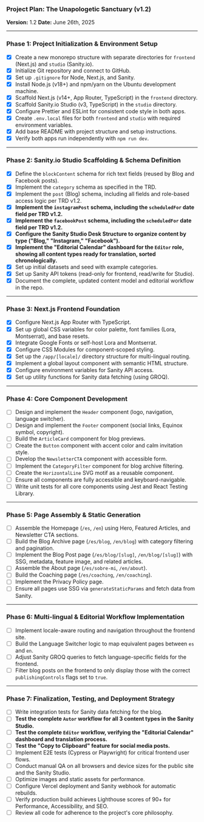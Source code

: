 ### **Project Plan: The Unapologetic Sanctuary (v1.2)**

**Version:** 1.2
**Date:** June 26th, 2025

---

### **Phase 1: Project Initialization & Environment Setup**

- [x] Create a new monorepo structure with separate directories for `frontend` (Next.js) and `studio` (Sanity.io).
- [x] Initialize Git repository and connect to GitHub.
- [x] Set up `.gitignore` for Node, Next.js, and Sanity.
- [x] Install Node.js (v18+) and npm/yarn on the Ubuntu development machine.
- [x] Scaffold Next.js (v14+, App Router, TypeScript) in the `frontend` directory.
- [x] Scaffold Sanity.io Studio (v3, TypeScript) in the `studio` directory.
- [x] Configure Prettier and ESLint for consistent code style in both apps.
- [x] Create `.env.local` files for both `frontend` and `studio` with required environment variables.
- [x] Add base README with project structure and setup instructions.
- [x] Verify both apps run independently with `npm run dev`.

---

### **Phase 2: Sanity.io Studio Scaffolding & Schema Definition**

- [x] Define the `blockContent` schema for rich text fields (reused by Blog and Facebook posts).
- [x] Implement the `category` schema as specified in the TRD.
- [x] Implement the `post` (Blog) schema, including all fields and role-based access logic per TRD v1.2.
- [x] **Implement the `instagramPost` schema, including the `scheduledFor` date field per TRD v1.2.**
- [x] **Implement the `facebookPost` schema, including the `scheduledFor` date field per TRD v1.2.**
- [x] **Configure the Sanity Studio Desk Structure to organize content by type ("Blog," "Instagram," "Facebook").**
- [x] **Implement the "Editorial Calendar" dashboard for the `Editor` role, showing all content types ready for translation, sorted chronologically.**
- [x] Set up initial datasets and seed with example categories.
- [x] Set up Sanity API tokens (read-only for frontend, read/write for Studio).
- [x] Document the complete, updated content model and editorial workflow in the repo.

---

### **Phase 3: Next.js Frontend Foundation**

- [x] Configure Next.js App Router with TypeScript.
- [x] Set up global CSS variables for color palette, font families (Lora, Montserrat), and base resets.
- [x] Integrate Google Fonts or self-host Lora and Montserrat.
- [x] Configure CSS Modules for component-scoped styling.
- [x] Set up the `/app/[locale]/` directory structure for multi-lingual routing.
- [x] Implement a global layout component with semantic HTML structure.
- [x] Configure environment variables for Sanity API access.
- [x] Set up utility functions for Sanity data fetching (using GROQ).

---

### **Phase 4: Core Component Development**

- [ ] Design and implement the `Header` component (logo, navigation, language switcher).
- [ ] Design and implement the `Footer` component (social links, Equinox symbol, copyright).
- [ ] Build the `ArticleCard` component for blog previews.
- [ ] Create the `Button` component with accent color and calm invitation style.
- [ ] Develop the `NewsletterCTA` component with accessible form.
- [ ] Implement the `CategoryFilter` component for blog archive filtering.
- [ ] Create the `HorizontalLine` SVG motif as a reusable component.
- [ ] Ensure all components are fully accessible and keyboard-navigable.
- [ ] Write unit tests for all core components using Jest and React Testing Library.

---

### **Phase 5: Page Assembly & Static Generation**

- [ ] Assemble the Homepage (`/es`, `/en`) using Hero, Featured Articles, and Newsletter CTA sections.
- [ ] Build the Blog Archive page (`/es/blog`, `/en/blog`) with category filtering and pagination.
- [ ] Implement the Blog Post page (`/es/blog/[slug]`, `/en/blog/[slug]`) with SSG, metadata, feature image, and related articles.
- [ ] Assemble the About page (`/es/sobre-mi`, `/en/about`).
- [ ] Build the Coaching page (`/es/coaching`, `/en/coaching`).
- [ ] Implement the Privacy Policy page.
- [ ] Ensure all pages use SSG via `generateStaticParams` and fetch data from Sanity.

---

### **Phase 6: Multi-lingual & Editorial Workflow Implementation**

- [ ] Implement locale-aware routing and navigation throughout the frontend site.
- [ ] Build the Language Switcher logic to map equivalent pages between `es` and `en`.
- [ ] Adjust Sanity GROQ queries to fetch language-specific fields for the frontend.
- [ ] Filter blog posts on the frontend to only display those with the correct `publishingControls` flags set to `true`.

---

### **Phase 7: Finalization, Testing, and Deployment Strategy**

- [ ] Write integration tests for Sanity data fetching for the blog.
- [ ] **Test the complete `Autor` workflow for all 3 content types in the Sanity Studio.**
- [ ] **Test the complete `Editor` workflow, verifying the "Editorial Calendar" dashboard and translation process.**
- [ ] **Test the "Copy to Clipboard" feature for social media posts.**
- [ ] Implement E2E tests (Cypress or Playwright) for critical frontend user flows.
- [ ] Conduct manual QA on all browsers and device sizes for the public site and the Sanity Studio.
- [ ] Optimize images and static assets for performance.
- [ ] Configure Vercel deployment and Sanity webhook for automatic rebuilds.
- [ ] Verify production build achieves Lighthouse scores of 90+ for Performance, Accessibility, and SEO.
- [ ] Review all code for adherence to the project's core philosophy.